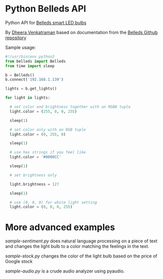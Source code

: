 Python Belleds API
==================

Python API for [Belleds smart LED bulbs](http://belleds.com/)

By [Dheera Venkatraman](http://dheera.net) based on documentation from the [Belleds Github repository](https://github.com/BelledsQ/QStation_API)

Sample usage:

```python
#!/usr/bin/env python3
from belleds import Belleds
from time import sleep

b = Belleds()
b.connect('192.168.1.139')

lights = b.get_lights()

for light in lights:

  # set color and brightness together with an RGBA tuple
  light.color = (255, 0, 0, 255)

  sleep(1)

  # set color only with an RGB tuple
  light.color = (0, 255, 0)

  sleep(1)

  # use hex strings if you feel like
  light.color = '#0080CC'

  sleep(1)

  # set brightness only

  light.brightness = 127

  sleep(1)

  # use (0, 0, 0) for white light setting
  light.color = (0, 0, 0, 255)
```

# More advanced examples
*sample-sentiment.py* does natural language processing on a piece of text and changes the light bulb to a color matching the feelings in the text.

*sample-stock.py* changes the color of the light bulb based on the price of Google stock

*sample-audio.py* is a crude audio analyzer using pyaudio.
